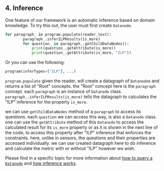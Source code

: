 ## 4. Inference

One feature of our framework is an automatic inference based on domain knowledge.
To try this out, the user must first create `Datanode`.

```python
for paragraph_ in program.populate(reader_test):
        paragraph_.inferILPResults(is_more)
        for question_ in paragraph_.getChildDataNodes():
            print(question_.getAttribute(is_more))
            print(question_.getAttribute(is_more, "ILP"))
```
Or you can use the following:

```python
program(inferTypes=["ILP"], ...) 
```

`program.populate` given the reader, will create a datagraph of `Datanode`s and returns a list of "Root" concepts. the "Root" concept here is the `paragraph` concept. each `paragraph` is an instance of `Datanode` class. `paragraph_.inferILPResults(is_more)` tells the datagraph to calculates the "ILP" inference for the property `is_more`.

we can use `getChildDataNodes` method of a `paragraph` to access its questions. each `question` we can access this way, is also a `Datanode` class. one can use the `getAttribute` method of this `Datanode` to access the calculated result for its `is_more` property or as it is shown in the next line of the code, to access this property after "ILP" inference that enforces the constraints. here, unlike in sensors, the questions and their properties are accessed individually. we can use created datagraph here to do inference and calculate the metric with or without "ILP" however we wish.

Please find in a specific topic for more information about [how to query a `Datanode`](developer/QUERY.md) and [how inference works](developer/INFERENCE.md).